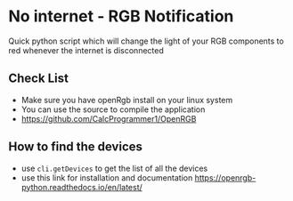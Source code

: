 # No internet - RGB Notification

Quick python script which will change the light of your RGB components to red whenever the internet is disconnected


## Check List

- Make sure you have openRgb install on your linux system
- You can use the source to compile the application
- https://github.com/CalcProgrammer1/OpenRGB

## How to find the devices

- use `cli.getDevices` to get the list of all the devices
- use this link for installation and documentation  https://openrgb-python.readthedocs.io/en/latest/




